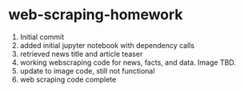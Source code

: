 # web-scraping-homework
1. Initial commit
2. added initial jupyter notebook with dependency calls 
3. retrieved news title and article teaser
4. working webscraping code for news, facts, and data. Image TBD.
5. update to image code, still not functional
6. web scraping code complete